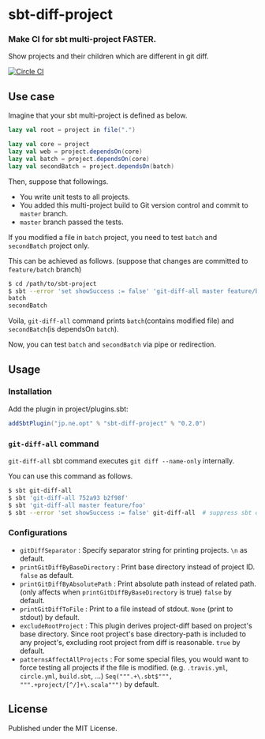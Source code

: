 # sbt-diff-project

### Make CI for sbt multi-project FASTER.

Show projects and their children which are different in git diff.

[![Circle CI](https://circleci.com/gh/opt-tech/sbt-diff-project.svg?style=shield)](https://circleci.com/gh/opt-tech/sbt-diff-project)

## Use case

Imagine that your sbt multi-project is defined as below.

```scala
lazy val root = project in file(".")

lazy val core = project
lazy val web = project.dependsOn(core)
lazy val batch = project.dependsOn(core)
lazy val secondBatch = project.dependsOn(batch)
```

Then, suppose that followings.

- You write unit tests to all projects.
- You added this multi-project build to Git version control and commit to `master` branch.
- `master` branch passed the tests.

If you modified a file in `batch` project, you need to test `batch` and `secondBatch` project only.

This can be achieved as follows. (suppose that changes are committed to `feature/batch` branch)

```bash
$ cd /path/to/sbt-project
$ sbt --error 'set showSuccess := false' 'git-diff-all master feature/batch' # suppress sbt debug log
batch
secondBatch
```

Voila, `git-diff-all` command prints `batch`(contains modified file) and `secondBatch`(is dependsOn `batch`).

Now, you can test `batch` and `secondBatch` via pipe or redirection.

## Usage

### Installation

Add the plugin in project/plugins.sbt:

```scala
addSbtPlugin("jp.ne.opt" % "sbt-diff-project" % "0.2.0")
```

### `git-diff-all` command

`git-diff-all` sbt command executes `git diff --name-only` internally.

You can use this command as follows.

```bash
$ sbt git-diff-all
$ sbt 'git-diff-all 752a93 b2f98f'
$ sbt 'git-diff-all master feature/foo'
$ sbt --error 'set showSuccess := false' git-diff-all  # suppress sbt debug log
```

### Configurations

- `gitDiffSeparator` : Specify separator string for printing projects. `\n` as default.
- `printGitDiffByBaseDirectory` : Print base directory instead of project ID. `false` as default.
- `printGitDiffByAbsolutePath` : Print absolute path instead of related path. (only affects when `printGitDiffByBaseDirectory` is true) `false` by default.
- `printGitDiffToFile` : Print to a file instead of stdout. `None` (print to stdout) by default.
- `excludeRootProject` : This plugin derives project-diff based on project's base directory. Since root project's base directory-path is included to any project's, excluding root project from diff is reasonable. `true` by default.
- `patternsAffectAllProjects` : For some special files, you would want to force testing all projects if the file is modified. (e.g. `.travis.yml`, `circle.yml`, `build.sbt`, ...) `Seq(""".+\.sbt$""", """.+project/[^/]+\.scala""")` by default.

## License

Published under the MIT License.
